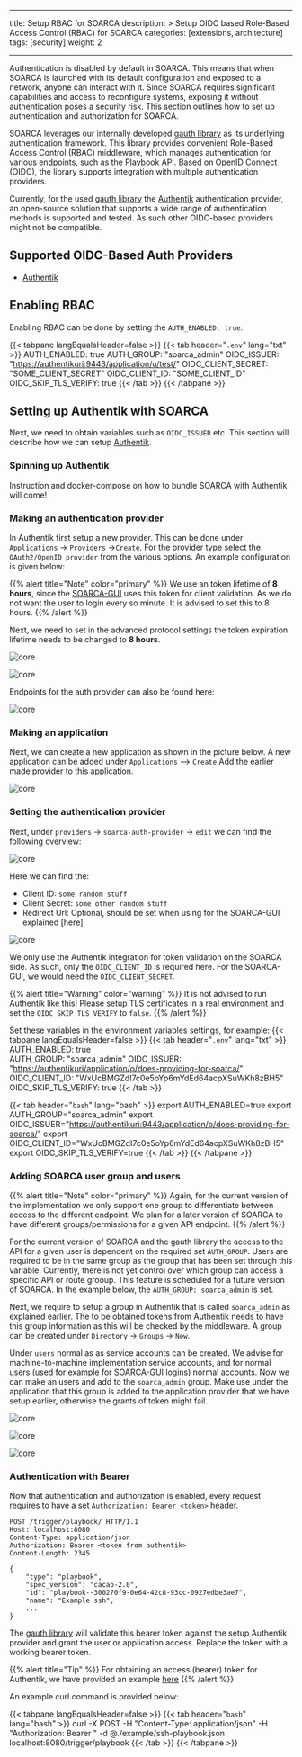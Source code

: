 
---

title: Setup RBAC for SOARCA
description: >
  Setup OIDC based Role-Based Access Control (RBAC) for SOARCA
categories: [extensions, architecture]
tags: [security]
weight: 2

---
Authentication is disabled by default in SOARCA. This means that when SOARCA is launched with its default configuration and exposed to a network, anyone can interact with it. Since SOARCA requires significant capabilities and access to reconfigure systems, exposing it without authentication poses a security risk. This section outlines how to set up authentication and authorization for SOARCA.

SOARCA leverages our internally developed [gauth library](https://github.com/COSSAS/gauth) as its underlying authentication framework. This library provides convenient Role-Based Access Control (RBAC) middleware, which manages authentication for various endpoints, such as the Playbook API. Based on OpenID Connect (OIDC), the library supports integration with multiple authentication providers.

Currently, for the used [gauth library](https://github.com/COSSAS/gauth) the [Authentik](https://goauthentik.io/) authentication provider, an open-source solution that supports a wide range of authentication methods is supported and tested. As such other OIDC-based providers might not be compatible.

## Supported OIDC-Based Auth Providers

- [Authentik](https://goauthentik.io/)

## Enabling RBAC

Enabling RBAC can be done by setting the `AUTH_ENABLED: true`.

{{< tabpane langEqualsHeader=false  >}}
{{< tab header="`.env`" lang="txt" >}}
AUTH_ENABLED: true
AUTH_GROUP: "soarca_admin"
OIDC_ISSUER: "<https://authentikuri:9443/application/u/test/>"
OIDC_CLIENT_SECRET: "SOME_CLIENT_SECRET"
OIDC_CLIENT_ID: "SOME_CLIENT_ID"
OIDC_SKIP_TLS_VERIFY: true
{{< /tab >}}
{{< /tabpane >}}

## Setting up Authentik with SOARCA

Next, we need to obtain variables such as `OIDC_ISSUER` etc. This section will describe how we can setup [Authentik](https://goauthentik.io/).

### Spinning up Authentik

Instruction and docker-compose on how to bundle SOARCA with Authentik will come!

### Making an authentication provider

In Authentik first setup a new provider. This can be done under `Applications` -> `Providers` ->`Create`. For the provider type select the `OAuth2/OpenID provider` from the various options. An example configuration is given below:

{{% alert title="Note" color="primary" %}}
We use an token lifetime of **8 hours**, since the [SOARCA-GUI](https://github.com/COSSAS/SOARCA-GUI) uses this token for client validation. As we do not want the user to login every so minute. It is advised to set this to 8 hours.
{{% /alert %}}

Next, we need to set in the advanced protocol settings the token expiration lifetime needs to be changed to **8 hours**.

![core](/SOARCA/images/installation_configuration/authentik_setup/setup-provider.png)

![core](/SOARCA/images/installation_configuration/authentik_setup/change-lifetime.png)

Endpoints for the auth provider can also be found here:

![core](/SOARCA/images/installation_configuration/authentik_setup/endpoints.png)

### Making an application

Next, we can create a new application as shown in the picture below. A new application can be added under `Applications` --> `Create`  Add the earlier made provider to this application.

![core](/SOARCA/images/installation_configuration/authentik_setup/setting-application.png)

### Setting the authentication provider

Next, under `providers` -> `soarca-auth-provider` -> `edit` we can find the following overview:

![core](/SOARCA/images/installation_configuration/authentik_setup/view-provider.png)

Here we can find the:

- Client ID: `some random stuff`
- Client Secret: `some other random stuff`
- Redirect Url: Optional, should be set when using for the SOARCA-GUI explained [here]

![core](/SOARCA/images/installation_configuration/authentik_setup/editing-provider.png)

We only use the Authentik integration for token validation on the SOARCA side. As such, only the `OIDC_CLIENT_ID` is required here. For the SOARCA-GUI, we would need the `OIDC_CLIENT_SECRET`.

{{% alert title="Warning" color="warning" %}}
It is not advised to run Authentik like this! Please setup TLS certificates in a real environment and set the `OIDC_SKIP_TLS_VERIFY` to `false`.
{{% /alert %}}

Set these variables in the environment variables settings, for example:
{{< tabpane langEqualsHeader=false  >}}
{{< tab header="`.env`" lang="txt" >}}
AUTH_ENABLED: true  
AUTH_GROUP: "soarca_admin"
OIDC_ISSUER: "<https://authentikuri/application/o/does-providing-for-soarca/>"
OIDC_CLIENT_ID: "WxUcBMGZdI7c0e5oYp6mYdEd64acpXSuWKh8zBH5"
OIDC_SKIP_TLS_VERIFY: true
{{< /tab >}}

{{< tab header="`bash`" lang="bash" >}}
export AUTH_ENABLED=true
export AUTH_GROUP="soarca_admin"
export OIDC_ISSUER="<https://authentikuri:9443/application/o/does-providing-for-soarca/>"
export OIDC_CLIENT_ID="WxUcBMGZdI7c0e5oYp6mYdEd64acpXSuWKh8zBH5"
export OIDC_SKIP_TLS_VERIFY=true
{{< /tab >}}
{{< /tabpane >}}

### Adding SOARCA user group and users

{{% alert title="Note" color="primary" %}}
Again, for the current version of the implementation we only support one group to differentiate between access to the different endpoint. We plan for a later version of SOARCA to have different groups/permissions for a given API endpoint.
{{% /alert %}}

For the current version of SOARCA and the gauth library the access to the API for a given user is dependent on the required set `AUTH_GROUP`. Users are required to be in the same group as the group that has been set through this variable. Currently, there is not yet control over which group can access a specific API or route grooup. This feature is scheduled for a future version of SOARCA. In the example below, the `AUTH_GROUP: soarca_admin` is set.

Next, we require to setup a group in Authentik that is called `soarca_admin` as explained earlier. The to be obtained tokens from Authentik needs to have this group information as this will be checked by the middleware. A group can be created under `Directory` -> `Groups` -> `New`.

Under `users` normal as as service accounts can be created. We advise for machine-to-machine implementation service accounts, and for normal users (used for example for SOARCA-GUI logins) normal accounts. Now we can make an users and add to the `soarca_admin` group. Make use under the application that this group is added to the application provider that we have setup earlier, otherwise the grants of token might fail.

![core](/SOARCA/images/installation_configuration/authentik_setup/groups.png)

![core](/SOARCA/images/installation_configuration/authentik_setup/add-user.png)

![core](/SOARCA/images/installation_configuration/authentik_setup/add-groups.png)

### Authentication with Bearer

Now that authentication and authorization is enabled, every request requires to have a set `Authorization: Bearer <token>` header.

```
POST /trigger/playbook/ HTTP/1.1
Host: localhost:8080
Content-Type: application/json
Authorization: Bearer <token from authentik> 
Content-Length: 2345

{
    "type": "playbook",
    "spec_version": "cacao-2.0",
    "id": "playbook--300270f9-0e64-42c8-93cc-0927edbe3ae7",
    "name": "Example ssh",
    ...
}
```

The [gauth library](https://github.com/COSSAS/gauth) will validate this bearer token against the setup Authentik provider and grant the user or application access. Replace the token with a working bearer token.  

{{% alert title="Tip" %}}
For obtaining an access (bearer) token for Authentik, we have provided an example [here](https://github.com/COSSAS/gauth/examples/m2m)
{{% /alert %}}

An example curl command is provided below:

{{< tabpane langEqualsHeader=false  >}}
{{< tab header="`bash`" lang="bash" >}}
curl -X POST -H "Content-Type: application/json" -H "Authorization: Bearer <replace token>" -d @./example/ssh-playbook.json localhost:8080/trigger/playbook
{{< /tab >}}
{{< /tabpane >}}
